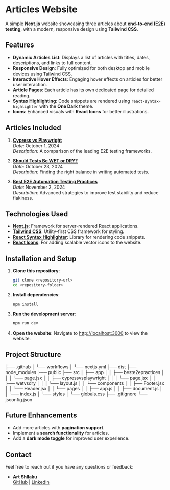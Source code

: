 # Articles Website

A simple **Next.js** website showcasing three articles about **end-to-end (E2E) testing**, with a modern, responsive design using **Tailwind CSS**.

## Features

- **Dynamic Articles List**: Displays a list of articles with titles, dates, descriptions, and links to full content.
- **Responsive Design**: Fully optimized for both desktop and mobile devices using Tailwind CSS.
- **Interactive Hover Effects**: Engaging hover effects on articles for better user interaction.
- **Article Pages**: Each article has its own dedicated page for detailed reading.
- **Syntax Highlighting**: Code snippets are rendered using `react-syntax-highlighter` with the **One Dark** theme.
- **Icons**: Enhanced visuals with **React Icons** for better illustrations.

## Articles Included

1. **[Cypress vs Playwright](./cypressvsplaywright)**  
   _Date:_ October 1, 2024  
   _Description:_ A comparison of the leading E2E testing frameworks.

2. **[Should Tests Be WET or DRY?](./wetvsdry)**  
   _Date:_ October 23, 2024  
   _Description:_ Finding the right balance in writing automated tests.

3. **[Best E2E Automation Testing Practices](./beste2epractices)**  
   _Date:_ November 2, 2024  
   _Description:_ Advanced strategies to improve test stability and reduce flakiness.

## Technologies Used

- **[Next.js](https://nextjs.org/)**: Framework for server-rendered React applications.
- **[Tailwind CSS](https://tailwindcss.com/)**: Utility-first CSS framework for styling.
- **[React Syntax Highlighter](https://github.com/react-syntax-highlighter/react-syntax-highlighter)**: Library for rendering code snippets.
- **[React Icons](https://react-icons.github.io/react-icons/)**: For adding scalable vector icons to the website.

## Installation and Setup

1. **Clone this repository**:

   ```bash
   git clone <repository-url>
   cd <repository-folder>
   ```

2. **Install dependencies**:

   ```bash
   npm install
   ```

3. **Run the development server**:

   ```bash
   npm run dev
   ```

4. **Open the website**: Navigate to [http://localhost:3000](http://localhost:3000) to view the website.

## Project Structure

├── .github
│ └── workflows
│ └── nextjs.yml
├── dist
├── node_modules
├── public
├── src
│ ├── app
│ │ ├── beste2epractices
│ │ │ └── page.jsx
│ │ ├── cypressvsplaywright
│ │ │ └── page.jsx
│ │ ├── wetvsdry
│ │ │ └── layout.js
│ │ └── components
│ │ ├── Footer.jsx
│ │ └── Header.jsx
│ │ └── pages
│ │ ├── app.js
│ │ ├── document.js
│ │ └── index.js
│ └── styles
│ └── globals.css
├── .gitignore
└── jsconfig.json

## Future Enhancements

- Add more articles with **pagination support**.
- Implement a **search functionality** for articles.
- Add a **dark mode toggle** for improved user experience.

## Contact

Feel free to reach out if you have any questions or feedback:

- **Art Shllaku**  
  [GitHub](https://github.com/artshllk) | [LinkedIn](https://www.linkedin.com/in/art-shllaku/)
